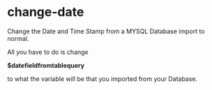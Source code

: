 # change-date
Change the Date and Time Stamp from a MYSQL Database import to normal.

All you have to do is change 

<b>$datefieldfromtablequery</b>

to what the variable will be that you imported from your Database.

